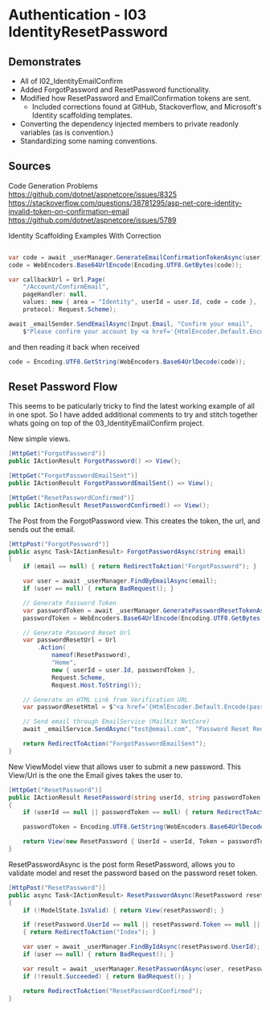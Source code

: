 # Authentication - I03 IdentityResetPassword

## Demonstrates

 * All of I02_IdentityEmailConfirm
 * Added ForgotPassword and ResetPassword functionality.
 * Modified how ResetPassword and EmailConfirmation tokens are sent.
   * Included corrections found at GitHub, Stackoverflow, and Microsoft's Identity scaffolding templates.
 * Converting the dependency injected members to private readonly variables (as is convention.)
 * Standardizing some naming conventions.

## Sources
Code Generation Problems   
https://github.com/dotnet/aspnetcore/issues/8325  
https://stackoverflow.com/questions/38781295/asp-net-core-identity-invalid-token-on-confirmation-email  
https://github.com/dotnet/aspnetcore/issues/5789  

Identity Scaffolding Examples With Correction

```csharp

var code = await _userManager.GenerateEmailConfirmationTokenAsync(user);
code = WebEncoders.Base64UrlEncode(Encoding.UTF8.GetBytes(code));

var callbackUrl = Url.Page(
    "/Account/ConfirmEmail",
    pageHandler: null,
    values: new { area = "Identity", userId = user.Id, code = code },
    protocol: Request.Scheme);

await _emailSender.SendEmailAsync(Input.Email, "Confirm your email",
    $"Please confirm your account by <a href='{HtmlEncoder.Default.Encode(callbackUrl)}'>clicking here</a>.");
```

and then reading it back when received

```csharp
code = Encoding.UTF8.GetString(WebEncoders.Base64UrlDecode(code));
```

## Reset Password Flow

This seems to be paticularly tricky to find the latest working example of all in one spot. So I have added additional comments to try and stitch together whats going on top of the 03_IdentityEmailConfirm project.

New simple views.


```csharp
[HttpGet("ForgotPassword")]
public IActionResult ForgotPassword() => View();

[HttpGet("ForgotPasswordEmailSent")]
public IActionResult ForgotPasswordEmailSent() => View();

[HttpGet("ResetPasswordConfirmed")]
public IActionResult ResetPasswordConfirmed() => View();
```

The Post from the ForgotPassword view. This creates the token, the url, and sends out the email.

```csharp
[HttpPost("ForgotPassword")]
public async Task<IActionResult> ForgotPasswordAsync(string email)
{
    if (email == null) { return RedirectToAction("ForgotPassword"); }

    var user = await _userManager.FindByEmailAsync(email);
    if (user == null) { return BadRequest(); }

    // Generate Password Token
    var passwordToken = await _userManager.GeneratePasswordResetTokenAsync(user);
    passwordToken = WebEncoders.Base64UrlEncode(Encoding.UTF8.GetBytes(passwordToken));

    // Generate Password Reset Url
    var passwordResetUrl = Url
        .Action(
            nameof(ResetPassword),
            "Home",
            new { userId = user.Id, passwordToken },
            Request.Scheme,
            Request.Host.ToString());

    // Generate an HTML Link from Verification URL
    var passwordResetHtml = $"<a href='{HtmlEncoder.Default.Encode(passwordResetUrl)}'>Click here to reset your password!</a>";

    // Send email through EmailService (MailKit NetCore)
    await _emailService.SendAsync("test@email.com", "Password Reset Request", passwordResetHtml, true);

    return RedirectToAction("ForgotPasswordEmailSent");
}
```

New ViewModel view that allows user to submit a new password. This View/Url is the one the Email gives takes the user to.

```csharp
[HttpGet("ResetPassword")]
public IActionResult ResetPassword(string userId, string passwordToken)
{
    if (userId == null || passwordToken == null) { return RedirectToAction("Index"); }

    passwordToken = Encoding.UTF8.GetString(WebEncoders.Base64UrlDecode(passwordToken));

    return View(new ResetPassword { UserId = userId, Token = passwordToken }); // Passing in the ViewModel.
}
```

ResetPasswordAsync is the post form ResetPassword, allows you to validate model and reset the password based on the password reset token.


```csharp
[HttpPost("ResetPassword")]
public async Task<IActionResult> ResetPasswordAsync(ResetPassword resetPassword) // Receiving the ViewModel from post.
{
    if (!ModelState.IsValid) { return View(resetPassword); }

    if (resetPassword.UserId == null || resetPassword.Token == null || resetPassword.NewPassword == null)
    { return RedirectToAction("Index"); }

    var user = await _userManager.FindByIdAsync(resetPassword.UserId);
    if (user == null) { return BadRequest(); }

    var result = await _userManager.ResetPasswordAsync(user, resetPassword.Token, resetPassword.NewPassword);
    if (!result.Succeeded) { return BadRequest(); }

    return RedirectToAction("ResetPasswordConfirmed");
}
```
